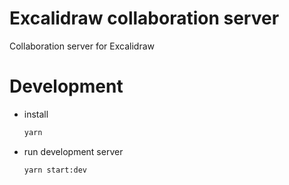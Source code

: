 # Excalidraw collaboration server

Collaboration server for Excalidraw

# Development

- install

  ```sh
  yarn
  ```

- run development server

  ```sh
  yarn start:dev
  ```
